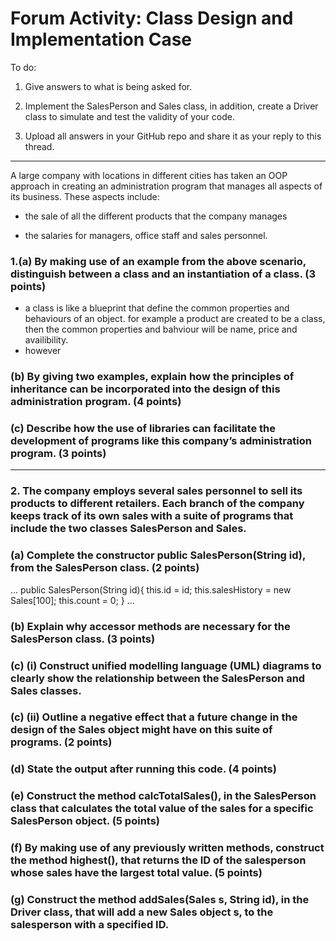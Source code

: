 # Forum Activity: Class Design and Implementation Case
To do:

1. Give answers to what is being asked for.

2. Implement the SalesPerson and Sales class, in addition, create a Driver class to simulate and test the validity of your code.

3. Upload all answers in your GitHub repo and share it as your reply to this thread.

---

A large company with locations in different cities has taken an OOP approach in creating an administration program that manages all aspects of its business. These aspects include:

- the sale of all the different products that the company manages

- the salaries for managers, office staff and sales personnel.

 

### 1.(a) By making use of an example from the above scenario, distinguish between a class and an instantiation of a class. (3 points)

- a class is like a blueprint that define the common properties and behaviours of an object. for example a product are created to be a class, then the common properties and bahviour will be name, price and availibility.
- however 

### (b) By giving two examples, explain how the principles of inheritance can be incorporated into the design of this administration program. (4 points)

### (c) Describe how the use of libraries can facilitate the development of programs like this company’s administration program. (3 points)

---

### 2\. The company employs several sales personnel to sell its products to different retailers. Each branch of the company keeps track of its own sales with a suite of programs that include the two classes SalesPerson and Sales.
 
### (a) Complete the constructor public SalesPerson(String id), from the SalesPerson class. (2 points)
...
public SalesPerson(String id){
        this.id = id;
        this.salesHistory = new Sales[100];
        this.count = 0;
    }
...
### (b) Explain why accessor methods are necessary for the SalesPerson class. (3 points)

### (c) (i) Construct unified modelling language (UML) diagrams to clearly show the relationship between the SalesPerson and Sales classes.

### (c) (ii) Outline a negative effect that a future change in the design of the Sales object might have on this suite of programs. (2 points)

### (d) State the output after running this code. (4 points)

### (e) Construct the method calcTotalSales(), in the SalesPerson class that calculates the total value of the sales for a specific SalesPerson object. (5 points)

### (f) By making use of any previously written methods, construct the method highest(), that returns the ID of the salesperson whose sales have the largest total value. (5 points)

### (g) Construct the method addSales(Sales s, String id), in the Driver class, that will add a new Sales object s, to the salesperson with a specified ID.
